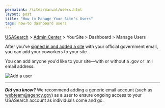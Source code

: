 ```yaml
---
permalink: /sites/manual/users.html
layout: post
title: "How to Manage Your Site's Users"
tags: how-to dashboard users
---
```


[USASearch](http://usasearch.howto.gov) > [Admin Center](http://search.usa.gov/sites/) > YourSite > Dashboard > Manage Users

After you've [signed in and added a site](/sites/manual/add-site.html) with your official government email, you can add your coworkers to your site.

You can add anyone you'd like to your site&mdash;with or without a .gov or .mil email address.

![Add a user](https://9fddeb862c037f6d2190-f1564c64756a8cfee25b6b19953b1d23.ssl.cf2.rackcdn.com/user.png)

---

***Did you know?*** We recommend adding a generic email account (such as webteam@agency.gov) as a user to ensure ongoing access to your USASearch account as individuals come and go.
